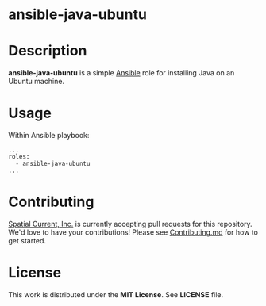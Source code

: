 # ansible-java-ubuntu

# Description

**ansible-java-ubuntu** is a simple [Ansible](https://www.ansible.com/) role for installing Java on an Ubuntu machine.

# Usage

Within Ansible playbook:

```
...
roles:
  - ansible-java-ubuntu
...
```

# Contributing

[Spatial Current, Inc.](https://spatialcurrent.io) is currently accepting pull requests for this repository.  We'd love to have your contributions!  Please see [Contributing.md](https://github.com/spatialcurrent/ansible-java-ubuntu/blob/master/CONTRIBUTING.md) for how to get started.

# License

This work is distributed under the **MIT License**.  See **LICENSE** file.
